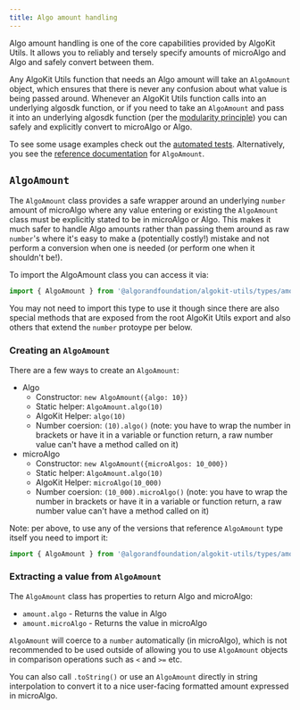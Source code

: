 ```yaml
---
title: Algo amount handling
---
```


Algo amount handling is one of the core capabilities provided by AlgoKit Utils. It allows you to reliably and tersely specify amounts of microAlgo and Algo and safely convert between them.

Any AlgoKit Utils function that needs an Algo amount will take an `AlgoAmount` object, which ensures that there is never any confusion about what value is being passed around. Whenever an AlgoKit Utils function calls into an underlying algosdk function, or if you need to take an `AlgoAmount` and pass it into an underlying algosdk function (per the [modularity principle](/algokit/utils/typescript/overview/#core-principles)) you can safely and explicitly convert to microAlgo or Algo.

To see some usage examples check out the [automated tests](../../src/types/amount.spec.ts). Alternatively, you see the [reference documentation](/reference/algokit-utils-ts/api/classes/types_amountalgoamount/) for `AlgoAmount`.

## `AlgoAmount`

The `AlgoAmount` class provides a safe wrapper around an underlying `number` amount of microAlgo where any value entering or existing the `AlgoAmount` class must be explicitly stated to be in microAlgo or Algo. This makes it much safer to handle Algo amounts rather than passing them around as raw `number`'s where it's easy to make a (potentially costly!) mistake and not perform a conversion when one is needed (or perform one when it shouldn't be!).

To import the AlgoAmount class you can access it via:

```typescript
import { AlgoAmount } from '@algorandfoundation/algokit-utils/types/amount';
```

You may not need to import this type to use it though since there are also special methods that are exposed from the root AlgoKit Utils export and also others that extend the `number` protoype per below.

### Creating an `AlgoAmount`

There are a few ways to create an `AlgoAmount`:

- Algo
  - Constructor: `new AlgoAmount({algo: 10})`
  - Static helper: `AlgoAmount.algo(10)`
  - AlgoKit Helper: `algo(10)`
  - Number coersion: `(10).algo()` (note: you have to wrap the number in brackets or have it in a variable or function return, a raw number value can't have a method called on it)
- microAlgo
  - Constructor: `new AlgoAmount({microAlgos: 10_000})`
  - Static helper: `AlgoAmount.algo(10)`
  - AlgoKit Helper: `microAlgo(10_000)`
  - Number coersion: `(10_000).microAlgo()` (note: you have to wrap the number in brackets or have it in a variable or function return, a raw number value can't have a method called on it)

Note: per above, to use any of the versions that reference `AlgoAmount` type itself you need to import it:

```typescript
import { AlgoAmount } from '@algorandfoundation/algokit-utils/types/amount';
```

### Extracting a value from `AlgoAmount`

The `AlgoAmount` class has properties to return Algo and microAlgo:

- `amount.algo` - Returns the value in Algo
- `amount.microAlgo` - Returns the value in microAlgo

`AlgoAmount` will coerce to a `number` automatically (in microAlgo), which is not recommended to be used outside of allowing you to use `AlgoAmount` objects in comparison operations such as `<` and `>=` etc.

You can also call `.toString()` or use an `AlgoAmount` directly in string interpolation to convert it to a nice user-facing formatted amount expressed in microAlgo.
